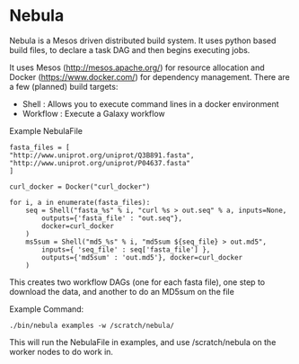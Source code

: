 
Nebula
======


Nebula is a Mesos driven distributed build system. It uses python based
build files, to declare a task DAG and then begins executing jobs.

It uses Mesos (http://mesos.apache.org/) for resource allocation and
Docker (https://www.docker.com/) for dependency management. There are a few
(planned) build targets:
 - Shell : Allows you to execute command lines in a docker environment
 - Workflow : Execute a Galaxy workflow


Example NebulaFile

```
fasta_files = [
"http://www.uniprot.org/uniprot/Q3B891.fasta",
"http://www.uniprot.org/uniprot/P04637.fasta"
]

curl_docker = Docker("curl_docker")

for i, a in enumerate(fasta_files):
    seq = Shell("fasta_%s" % i, "curl %s > out.seq" % a, inputs=None,
        outputs={'fasta_file' : "out.seq"},
        docker=curl_docker
    )
    ms5sum = Shell("md5_%s" % i, "md5sum ${seq_file} > out.md5",
        inputs={ 'seq_file' : seq['fasta_file'] },
        outputs={'md5sum' : 'out.md5'}, docker=curl_docker
    )

```

This creates two workflow DAGs (one for each fasta file), one step to download
the data, and another to do an MD5sum on the file


Example Command:
```
./bin/nebula examples -w /scratch/nebula/
```

This will run the NebulaFile in examples, and use /scratch/nebula on the worker
nodes to do work in.

